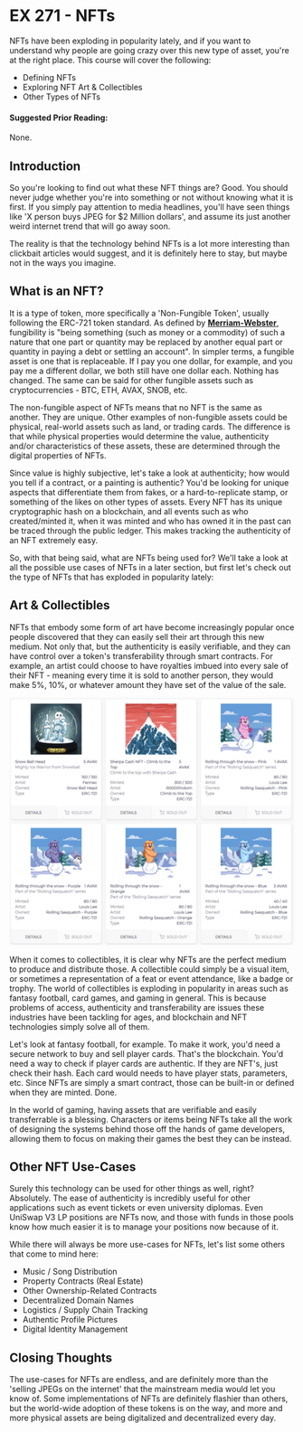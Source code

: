 # EX 271 - NFTs

NFTs have been exploding in popularity lately, and if you want to understand why people are going crazy over this new type of asset, you're at the right place. This course will cover the following:

* Defining NFTs
* Exploring NFT Art & Collectibles
* Other Types of NFTs

#### Suggested Prior Reading:

None.

## Introduction

So you're looking to find out what these NFT things are? Good. You should never judge whether you're into something or not without knowing what it is first. If you simply pay attention to media headlines, you'll have seen things like 'X person buys JPEG for $2 Million dollars', and assume its just another weird internet trend that will go away soon.

The reality is that the technology behind NFTs is a lot more interesting than clickbait articles would suggest, and it is definitely here to stay, but maybe not in the ways you imagine.

## What is an NFT?

It is a type of token, more specifically a 'Non-Fungible Token', usually following the ERC-721 token standard. As defined by [**Merriam-Webster**](https://www.merriam-webster.com/dictionary/fungible), fungibility is "being something (such as money or a commodity) of such a nature that one part or quantity may be replaced by another equal part or quantity in paying a debt or settling an account". In simpler terms, a fungible asset is one that is replaceable. If I pay you one dollar, for example, and you pay me a different dollar, we both still have one dollar each. Nothing has changed. The same can be said for other fungible assets such as cryptocurrencies - BTC, ETH, AVAX, SNOB, etc.

The non-fungible aspect of NFTs means that no NFT is the same as another. They are unique. Other examples of non-fungible assets could be physical, real-world assets such as land, or trading cards. The difference is that while physical properties would determine the value, authenticity and/or characteristics of these assets, these are determined through the digital properties of NFTs.

Since value is highly subjective, let's take a look at authenticity; how would you tell if a contract, or a painting is authentic? You'd be looking for unique aspects that differentiate them from fakes, or a hard-to-replicate stamp, or something of the likes on other types of assets. Every NFT has its unique cryptographic hash on a blockchain, and all events such as who created/minted it, when it was minted and who has owned it in the past can be traced through the public ledger. This makes tracking the authenticity of an NFT extremely easy.

So, with that being said, what are NFTs being used for? We'll take a look at all the possible use cases of NFTs in a later section, but first let's check out the type of NFTs that has exploded in popularity lately:

## Art & Collectibles

NFTs that embody some form of art have become increasingly popular once people discovered that they can easily sell their art through this new medium. Not only that, but the authenticity is easily verifiable, and they can have control over a token's transferability through smart contracts. For example, an artist could choose to have royalties imbued into every sale of their NFT - meaning every time it is sold to another person, they would make 5%, 10%, or whatever amount they have set of the value of the sale.

![Some of the NFTs available on Snowball's NFT Marketplace](<../../.gitbook/assets/image (8) (1) (1) (1) (1).png>)

When it comes to collectibles, it is clear why NFTs are the perfect medium to produce and distribute those. A collectible could simply be a visual item, or sometimes a representation of a feat or event attendance, like a badge or trophy. The world of collectibles is exploding in popularity in areas such as fantasy football, card games, and gaming in general. This is because problems of access, authenticity and transferability are issues these industries have been tackling for ages, and blockchain and NFT technologies simply solve all of them.

Let's look at fantasy football, for example. To make it work, you'd need a secure network to buy and sell player cards. That's the blockchain. You'd need a way to check if player cards are authentic. If they are NFT's, just check their hash. Each card would needs to have player stats, parameters, etc. Since NFTs are simply a smart contract, those can be built-in or defined when they are minted. Done.

In the world of gaming, having assets that are verifiable and easily transferrable is a blessing. Characters or items being NFTs take all the work of designing the systems behind those off the hands of game developers, allowing them to focus on making their games the best they can be instead.

## Other NFT Use-Cases

Surely this technology can be used for other things as well, right? Absolutely. The ease of authenticity is incredibly useful for other applications such as event tickets or even university diplomas. Even UniSwap V3 LP positions are NFTs now, and those with funds in those pools know how much easier it is to manage your positions now because of it.

While there will always be more use-cases for NFTs, let's list some others that come to mind here:

* Music / Song Distribution
* Property Contracts (Real Estate)
* Other Ownership-Related Contracts
* Decentralized Domain Names
* Logistics / Supply Chain Tracking
* Authentic Profile Pictures
* Digital Identity Management

## Closing Thoughts

The use-cases for NFTs are endless, and are definitely more than the 'selling JPEGs on the internet' that the mainstream media would let you know of. Some implementations of NFTs are definitely flashier than others, but the world-wide adoption of these tokens is on the way, and more and more physical assets are being digitalized and decentralized every day.
